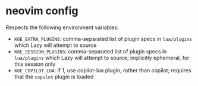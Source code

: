 # neovim config

Respects the following environment variables:

- `K6E_EXTRA_PLUGINS`: comma-separated list of plugin specs in `lua/plugins` which Lazy will attempt to source
- `K6E_SESSION_PLUGINS`: comma-separated list of plugin specs in `lua/plugins` which Lazy will attempt to source; implicitly ephemeral, for this session only 
- `K6E_COPILOT_LUA`: if 1, use copilot-lua plugin, rather than copilot; requires that the `copulot` plugin is loaded
